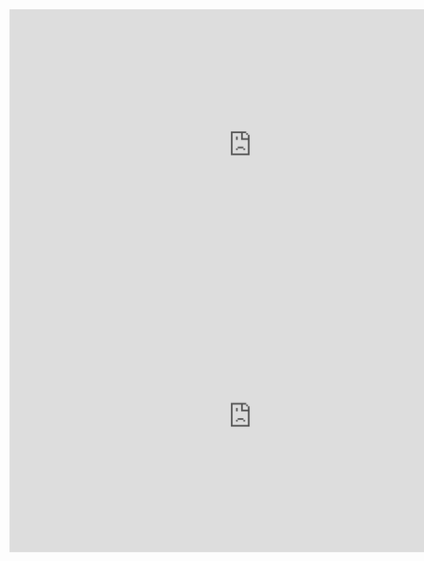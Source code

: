 <iframe width="853" height="480" src="https://www.youtube.com/embed/EfF1M7myAyY" title="Estrutura de Dados (A famosa ED que todo dev tem que aprender) // Dicionário do Programador" frameborder="0" allow="accelerometer; autoplay; clipboard-write; encrypted-media; gyroscope; picture-in-picture; web-share" allowfullscreen></iframe>
<iframe width="853" height="480" src="https://www.youtube.com/embed/aiBp8RmmPiw" title="Listas: Funcionamento de Pilha e Fila" frameborder="0" allow="accelerometer; autoplay; clipboard-write; encrypted-media; gyroscope; picture-in-picture; web-share" allowfullscreen></iframe>
